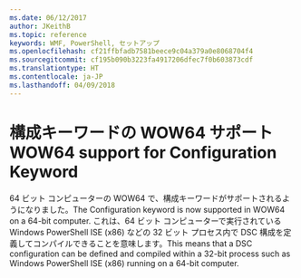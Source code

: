 ```yaml
---
ms.date: 06/12/2017
author: JKeithB
ms.topic: reference
keywords: WMF, PowerShell, セットアップ
ms.openlocfilehash: cf21ffbfadb7581beece9c04a379a0e8068704f4
ms.sourcegitcommit: cf195b090b3223fa4917206dfec7f0b603873cdf
ms.translationtype: HT
ms.contentlocale: ja-JP
ms.lasthandoff: 04/09/2018
---
```

# <a name="wow64-support-for-configuration-keyword"></a><span data-ttu-id="5d49e-102">構成キーワードの WOW64 サポート</span><span class="sxs-lookup"><span data-stu-id="5d49e-102">WOW64 support for Configuration Keyword</span></span>

<span data-ttu-id="5d49e-103">64 ビット コンピューターの WOW64 で、構成キーワードがサポートされるようになりました。</span><span class="sxs-lookup"><span data-stu-id="5d49e-103">The Configuration keyword is now supported in WOW64 on a 64-bit computer.</span></span> <span data-ttu-id="5d49e-104">これは、64 ビット コンピューターで実行されている Windows PowerShell ISE (x86) などの 32 ビット プロセス内で DSC 構成を定義してコンパイルできることを意味します。</span><span class="sxs-lookup"><span data-stu-id="5d49e-104">This means that a DSC configuration can be defined and compiled within a 32-bit process such as Windows PowerShell ISE (x86) running on a 64-bit computer.</span></span>